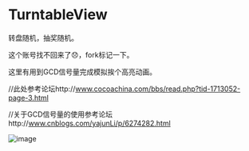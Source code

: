 # TurntableView
转盘随机，抽奖随机。

这个账号找不回来了😞，fork标记一下。

这里有用到GCD信号量完成模拟挨个高亮动画。

//此处参考论坛http://www.cocoachina.com/bbs/read.php?tid-1713052-page-3.html

//关于GCD信号量的使用参考论坛http://www.cnblogs.com/yajunLi/p/6274282.html

![image](https://github.com/QCQ007/TurntableView/blob/master/QQ20180301-183629-HD.gif?raw=true)
